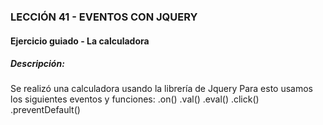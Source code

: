 ### LECCIÓN 41 - EVENTOS CON JQUERY
#### Ejercicio guiado - La calculadora
##### Descripción:
Se realizó una calculadora usando la librería de Jquery
Para esto usamos los siguientes eventos y funciones:
.on()
.val()
.eval()
.click()
.preventDefault()
